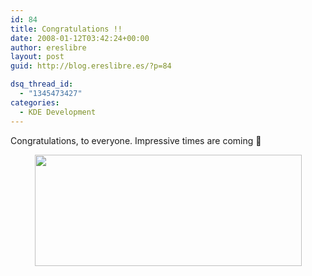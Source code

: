 ```yaml
---
id: 84
title: Congratulations !!
date: 2008-01-12T03:42:24+00:00
author: ereslibre
layout: post
guid: http://blog.ereslibre.es/?p=84

dsq_thread_id:
  - "1345473427"
categories:
  - KDE Development
---
```

Congratulations, to everyone. Impressive times are coming 🙂

<p align="center">
  <a href="http://www.kde.org" target="_blank"><img src="http://media.ereslibre.es/2008/01/kde40.png" width="427" border="0" height="178" /></a>
</p>